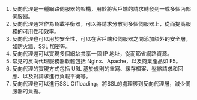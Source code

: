 1. 反向代理是一種網路伺服器的架構，用於將客戶端的請求轉發到一或多個內部伺服器。
2. 反向代理通常作為負載平衡器，可以將請求分散到多個伺服器上，從而提高服務的可用性和效率。
3. 反向代理也可以用於安全性，可以在客戶端和伺服器之間添加額外的安全層，如防火牆、SSL 加密等。
4. 反向代理還可以實現多個網站共享一個 IP 地址，從而節省網路資源。
5. 常見的反向代理服務器軟體包括 Nginx、Apache，以及商業產品如 F5。
6. 反向代理的實現方式包括 URL 基於規則的重寫、緩存檔案、壓縮請求和回應、以及對請求進行負載平衡等。
7. 反向代理也可以進行SSL Offloading，將SSL的處理移到反向代理層，減少伺服器的負擔。